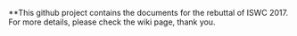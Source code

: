 **This github project contains the documents for the rebuttal of ISWC 2017. For more details, please check the wiki page, thank you.

